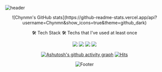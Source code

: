 ![header](https://capsule-render.vercel.app/api?type=waving&color=FFFFFF&height=300&section=header&text=Chynmn&fontColor=000000&fontSize=90&animation=fadeIn)

<div align="center">
![Chynmn's GitHub stats](https://github-readme-stats.vercel.app/api?username=Chynmn&show_icons=true&theme=github_dark)


🛠 Tech Stack 🛠
Techs that I've used at least once
  
  <img src="https://img.shields.io/badge/Swift-81FFFE?style=for-the-badge&logo=Swift&logoColor=black">
  <img src="https://img.shields.io/badge/Python-3766AB?style=for-the-badge&logo=Python&logoColor=white">
  <img src="https://img.shields.io/badge/Spring%20Boot-6DB33F?style=for-the-badge&logo=Spring%20Boot&logoColor=white">
  <img src="https://img.shields.io/badge/C-A8B9CC?style=flat-square&logo=C&logoColor=white">




[![Ashutosh's github activity graph](https://activity-graph.herokuapp.com/graph?username=Chynmn&theme=react-dark)](https://github.com/ashutosh00710/github-readme-activity-graph)
[![Hits](https://hits.seeyoufarm.com/api/count/incr/badge.svg?url=https%3A%2F%2Fgithub.com%2FChynmn%2Fhit-counter&count_bg=%2381FFFE&title_bg=%23555555&icon=github.svg&icon_color=%23E7E7E7&title=Hits&edge_flat=false)](https://hits.seeyoufarm.com)

![Footer](https://capsule-render.vercel.app/api?type=waving&color=FFFFFE&height=200&width=100&section=footer)
</div>

